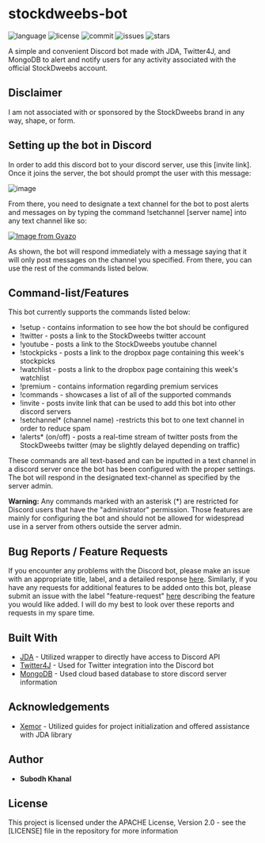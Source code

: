 # stockdweebs-bot

![language](https://img.shields.io/github/languages/top/skhanal5/stockdweebs-bot)
![license](https://img.shields.io/github/license/skhanal5/stockdweebs-bot)
![commit](https://img.shields.io/github/last-commit/skhanal5/stockdweebs-bot)
![issues](https://img.shields.io/github/issues/skhanal5/stockdweebs-bot)
![stars](https://img.shields.io/github/stars/skhanal5/stockdweebs-bot?style=social)

A simple and convenient Discord bot made with JDA, Twitter4J, and MongoDB to alert and notify users for any activity associated with the official StockDweebs account.

## Disclaimer

I am not associated with or sponsored by the StockDweebs brand in any way, shape, or form.

## Setting up the bot in Discord

In order to add this discord bot to your discord server, use this [invite link]. Once it joins the server, the bot should prompt the user with this message:

![image](https://user-images.githubusercontent.com/74752121/103317153-a7bf9600-49f8-11eb-958d-a1107d164c3d.png)

From there, you need to designate a text channel for the bot to post alerts and messages on by typing the command !setchannel [server name] into any text channel like so:

[![Image from Gyazo](https://i.gyazo.com/c1ec78c9bc933e3c87da5622576339c0.gif)](https://gyazo.com/c1ec78c9bc933e3c87da5622576339c0)

As shown, the bot will respond immediately with a message saying that it will only post messages on the channel you specified. From there, you can use the rest of the commands listed below.

## Command-list/Features

This bot currently supports the commands listed below:

* !setup - contains information to see how the bot should be configured
* !twitter - posts a link to the StockDweebs twitter account
* !youtube - posts a link to the StockDweebs youtube channel
* !stockpicks - posts a link to the dropbox page containing this week's stockpicks
* !watchlist - posts a link to the dropbox page containing this week's watchlist
* !premium - contains information regarding premium services 
* !commands - showcases a list of all of the supported commands
* !invite - posts invite link that can be used to add this bot into other discord servers
* !setchannel* (channel name) -restricts this bot to one text channel in order to reduce spam
* !alerts* (on/off) - posts a real-time stream of twitter posts from the StockDweebs twitter (may be slightly delayed depending on traffic)

These commands are all text-based and can be inputted in a text channel in a discord server once the bot has been configured with the proper settings. The bot will respond in the designated text-channel as specified by the server admin.

**Warning:** Any commands marked with an asterisk (*) are restricted for Discord users that have the "administrator" permission. Those features are mainly for configuring the bot and should not be allowed for widespread use in a server from others outside the server admin.

## Bug Reports / Feature Requests

If you encounter any problems with the Discord bot, please make an issue with an appropriate title, label, and a detailed response [here](https://github.com/skhanal5/stockdweebs-bot/issues). Similarly, if you have any requests for additional features to be added onto this bot, please submit an issue with the label "feature-request" [here](https://github.com/skhanal5/stockdweebs-bot/issues) describing the feature you would like added. I will do my best to look over these reports and requests in my spare time.

## Built With
* [JDA](https://github.com/DV8FromTheWorld/JDA) - Utilized wrapper to directly have access to Discord API
* [Twitter4J](http://twitter4j.org/en/) - Used for Twitter integration into the Discord bot
* [MongoDB](https://www.mongodb.com/) - Used cloud based database to store discord server information

## Acknowledgements
* [Xemor](https://www.youtube.com/watch?v=MEnYZriBQ9k&list=PLI4ARPbf7eAWlsIBlZxCJSBijMxdDkfdo) - Utilized guides for project initialization and offered assistance with JDA library

## Author
* **Subodh Khanal** 

## License
This project is licensed under the APACHE License, Version 2.0 - see the [LICENSE] file in the repository for more information
